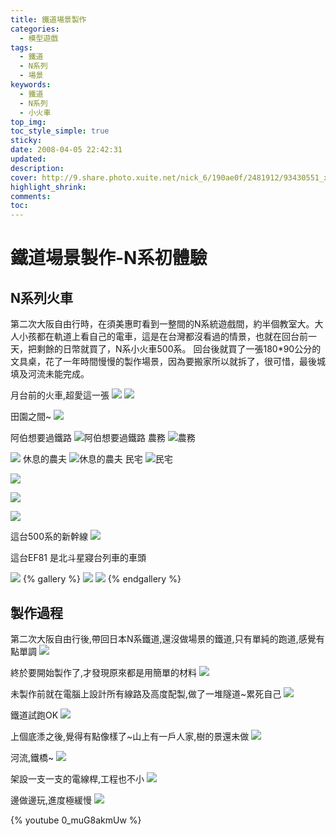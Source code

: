 ```yaml
---
title: 鐵道場景製作
categories:
  - 模型遊戲
tags:
  - 鐵道
  - N系列
  - 場景
keywords:
  - 鐵道
  - N系列
  - 小火車
top_img:
toc_style_simple: true
sticky: 
date: 2008-04-05 22:42:31
updated:
description:
cover: http://9.share.photo.xuite.net/nick_6/190ae0f/2481912/93430551_x.jpg
highlight_shrink:
comments:
toc:
---
```


# 鐵道場景製作-N系初體驗

## N系列火車

第二次大阪自由行時，在須美惠町看到一整間的N系統遊戲間，約半個教室大。大人小孩都在軌道上看自己的電車，這是在台灣都沒看過的情景，也就在回台前一天，把剩餘的日幣就買了，N系小火車500系。
回台後就買了一張180*90公分的文具桌，花了一年時間慢慢的製作場景，因為要搬家所以就拆了，很可惜，最後城填及河流未能完成。

月台前的火車,超愛這一張
![](http://9.share.photo.xuite.net/nick_6/190ae07/2481912/93430543_x.jpg)
![](http://9.share.photo.xuite.net/nick_6/190ae0f/2481912/93430551_x.jpg)

田園之間~
![](http://9.share.photo.xuite.net/nick_6/190aed5/2481912/94619869_x.jpg)

阿伯想要過鐵路
![阿伯想要過鐵路](http://9.share.photo.xuite.net/nick_6/190aed6/2481912/139333854_x.jpg)
農務
![農務](http://9.share.photo.xuite.net/nick_6/190aee2/2481912/139333866_x.jpg)

![](http://9.share.photo.xuite.net/nick_6/190aee7/2481912/139333871_x.jpg)
休息的農夫
![休息的農夫](http://9.share.photo.xuite.net/nick_6/190aeeb/2481912/139333875_x.jpg)
民宅
![民宅](http://9.share.photo.xuite.net/nick_6/190aef3/2481912/139333883_x.jpg)

![](http://9.share.photo.xuite.net/nick_6/190aec3/2481912/139333835_x.jpg)

![](http://9.share.photo.xuite.net/nick_6/190aef6/2481912/139333886_x.jpg)

![](http://9.share.photo.xuite.net/nick_6/190aef9/2481912/139333889_x.jpg)

這台500系的新幹線
![](http://9.share.photo.xuite.net/nick_6/190ae59/2481912/92956769_x.jpg)

這台EF81 是北斗星寢台列車的車頭

![](http://9.share.photo.xuite.net/nick_6/190ae8d/2481912/92956821_x.jpg)
{% gallery %}
![](http://9.share.photo.xuite.net/nick_6/190ae78/2481912/92956800_x.jpg)
![](http://9.share.photo.xuite.net/nick_6/190ae84/2481912/92956812_x.jpg)
{% endgallery %}



## 製作過程

第二次大阪自由行後,帶回日本N系鐵道,還沒做場景的鐵道,只有單純的跑道,感覺有點單調
![](http://9.share.photo.xuite.net/nick_6/190aed3/2481912/91700955_x.jpg)

終於要開始製作了,才發現原來都是用簡單的材料
![](http://9.share.photo.xuite.net/nick_6/190aee4/2481912/91700972_x.jpg)

未製作前就在電腦上設計所有線路及高度配製,做了一堆隧道~累死自己
![](http://9.share.photo.xuite.net/nick_6/190aef0/2481912/91700984_x.jpg)

鐵道試跑OK
![](http://9.share.photo.xuite.net/nick_6/190aef8/2481912/91700992_x.jpg)

上個底潻之後,覺得有點像樣了~山上有一戶人家,樹的景還未做
![](http://9.share.photo.xuite.net/nick_6/190ae00/2481912/91701000_x.jpg)

河流,鐵橋~
![](http://9.share.photo.xuite.net/nick_6/190ae08/2481912/91701008_x.jpg)

架設一支一支的電線桿,工程也不小
![](http://9.share.photo.xuite.net/nick_6/190aed0/2481912/91700952_x.jpg)

邊做邊玩,進度極緩慢
![](http://9.share.photo.xuite.net/nick_6/190ae60/2481912/91651688_x.jpg)

{% youtube 0_muG8akmUw %}
